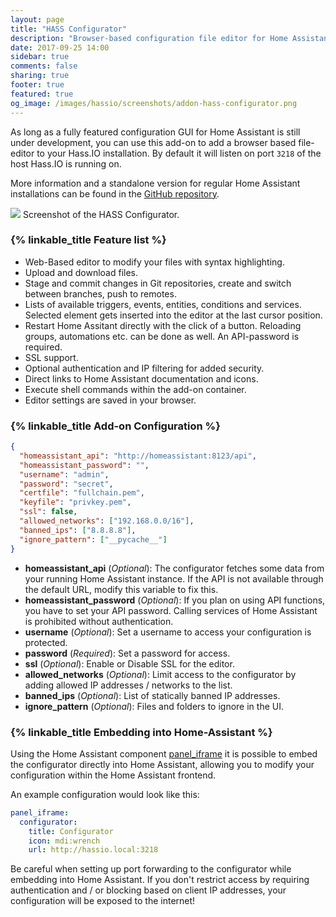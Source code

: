 ```yaml
---
layout: page
title: "HASS Configurator"
description: "Browser-based configuration file editor for Home Assistant."
date: 2017-09-25 14:00
sidebar: true
comments: false
sharing: true
footer: true
featured: true
og_image: /images/hassio/screenshots/addon-hass-configurator.png
---
```


As long as a fully featured configuration GUI for Home Assistant is still under development, you can use this add-on to add a browser based file-editor to your Hass.IO installation. By default it will listen on port `3218` of the host Hass.IO is running on.

More information and a standalone version for regular Home Assistant installations can be found in the [GitHub repository][code].

[code]: https://github.com/danielperna84/hass-configurator

<p class='img'>
<img src='/images/hassio/screenshots/addon-hass-configurator.png'>
Screenshot of the HASS Configurator.
</p>

### {% linkable_title Feature list %}

- Web-Based editor to modify your files with syntax highlighting.
- Upload and download files.
- Stage and commit changes in Git repositories, create and switch between branches, push to remotes.
- Lists of available triggers, events, entities, conditions and services. Selected element gets inserted into the editor at the last cursor position.
- Restart Home Assitant directly with the click of a button. Reloading groups, automations etc. can be done as well. An API-password is required.
- SSL support.
- Optional authentication and IP filtering for added security.
- Direct links to Home Assistant documentation and icons.
- Execute shell commands within the add-on container.
- Editor settings are saved in your browser.

### {% linkable_title Add-on Configuration %}

```json
{
  "homeassistant_api": "http://homeassistant:8123/api",
  "homeassistant_password": "",
  "username": "admin",
  "password": "secret",
  "certfile": "fullchain.pem",
  "keyfile": "privkey.pem",
  "ssl": false,
  "allowed_networks": ["192.168.0.0/16"],
  "banned_ips": ["8.8.8.8"],
  "ignore_pattern": ["__pycache__"]
}
```

- **homeassistant_api** (*Optional*): The configurator fetches some data from your running Home Assistant instance. If the API is not available through the default URL, modify this variable to fix this.
- **homeassistant_password** (*Optional*): If you plan on using API functions, you have to set your API password. Calling services of Home Assistant is prohibited without authentication.
- **username** (*Optional*): Set a username to access your configuration is protected.
- **password** (*Required*): Set a password for access.
- **ssl** (*Optional*): Enable or Disable SSL for the editor.
- **allowed_networks** (*Optional*): Limit access to the configurator by adding allowed IP addresses / networks to the list.
- **banned_ips** (*Optional*): List of statically banned IP addresses.
- **ignore_pattern** (*Optional*): Files and folders to ignore in the UI.

### {% linkable_title Embedding into Home-Assistant %}

Using the Home Assistant component [panel_iframe](https://home-assistant.io/components/panel_iframe/) it is possible to embed the configurator directly into Home Assistant, allowing you to modify your configuration within the Home Assistant frontend.

An example configuration would look like this:

```yaml
panel_iframe:
  configurator:
    title: Configurator
    icon: mdi:wrench
    url: http://hassio.local:3218
```

<p class='note warning'>
Be careful when setting up port forwarding to the configurator while embedding into Home Assistant. If you don't restrict access by requiring authentication and / or blocking based on client IP addresses, your configuration will be exposed to the internet!
</p>
